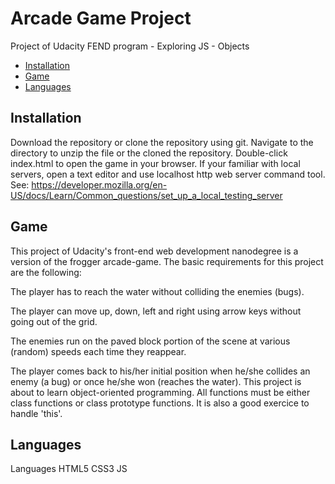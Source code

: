 # Arcade Game Project
Project of Udacity FEND program - Exploring JS - Objects
* [Installation](#installation)
* [Game](#game)
* [Languages](#languages)

## Installation
Download the repository or clone the repository using git.
Navigate to the directory to unzip the file or the cloned the repository.
Double-click index.html to open the game in your browser.
If your familiar with local servers, open a text editor and use localhost http web server command tool.
See: https://developer.mozilla.org/en-US/docs/Learn/Common_questions/set_up_a_local_testing_server

## Game
This project of Udacity's front-end web development nanodegree is a version of the frogger arcade-game. The basic requirements for this project are the following:

The player has to reach the water without colliding the enemies (bugs).

The player can move up, down, left and right using arrow keys without going out of the grid.

The enemies run on the paved block portion of the scene at various (random) speeds each time they reappear.

The player comes back to his/her initial position when  he/she collides an enemy (a bug) or once he/she won (reaches the water).
This project is about to learn object-oriented programming. All functions must be either class functions or class prototype functions. It is also a good exercice to handle 'this'.

## Languages
Languages
HTML5
CSS3
JS